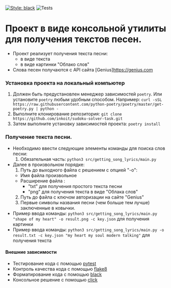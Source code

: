 [![Style: black](https://img.shields.io/badge/code%20style-black-000000.svg)](https://github.com/psf/black)
![Tests](https://github.com/suband74/getting-song-lyrics/actions/workflows/python-app.yml/badge.svg)


# Проект в виде консольной утилиты для получения текстов песен.

- Проект реализует получения текста песни:
  - в виде текста
  - в виде картинки "Облако слов"
- Слова песен получаются с API сайта [Genius]https://genius.com


### Установка проекта на локальный компьютер

1. Должен быть предустановлен менеджер зависимостей `poetry`. Или установите `poetry` любым удобным способом. 
   Например: `curl -sSL https://raw.githubusercontent.com/python-poetry/poetry/master/get-poetry.py | python -` 
2. Выполните клонирование репозитория: `git clone https://github.com/inkoit/sudoku-solver-task.git`
3. Затем выполните установку зависимостей проекта: `poetry install`


### Получение текста песни.

- Необходимо ввести следующие элементы команды для поиска слов песни:
  1. Обязательная часть: `python3 src/getting_song_lyrics/main.py`
- Далее в произвольном порядке:
  1. Путь до выходного файла с решением с опцией "-о":
    - Имя файла произвольное
    - Расширение файла :
      - "txt" для получения простого текста песни
      - "png" для получения текста в виде "Облака слов"
  2. Путь до файла с ключом авторизации на сайте "Genius"
  3. Первые символы названия песни (чем больше тем лучше) заключенные в ковычки.
- Пример ввода команды: `python3 src/getting_song_lyrics/main.py "shape of my heart" -o result.png -c key.json` для получения картинки
- Пример ввода команды: `python3 src/getting_song_lyrics/main.py -o result.txt -c key.json "my heart my soul modern talking"` для получения текста


#### Внешние зависимости

- Тестирование кода с помощью [pytest](https://docs.pytest.org/en/6.2.x/)
- Контроль качества кода с помощью [flake8](https://flake8.pycqa.org/en/latest/)
- Форматирование кода с помощью [black](https://github.com/psf/black)
- Консольное решение с помощью [click](https://click.palletsprojects.com/en/8.0.x/)